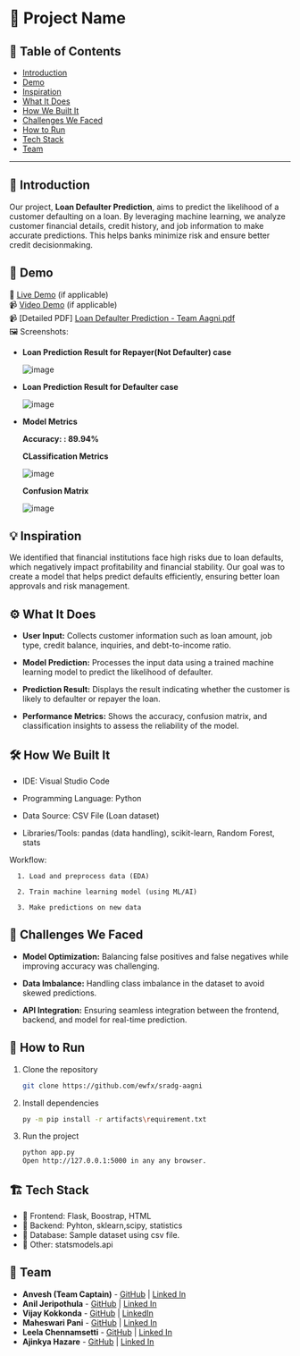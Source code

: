 # 🚀 Project Name

## 📌 Table of Contents
- [Introduction](#introduction)
- [Demo](#demo)
- [Inspiration](#inspiration)
- [What It Does](#what-it-does)
- [How We Built It](#how-we-built-it)
- [Challenges We Faced](#challenges-we-faced)
- [How to Run](#how-to-run)
- [Tech Stack](#tech-stack)
- [Team](#team)

---

## 🎯 Introduction
Our project, **Loan Defaulter Prediction**, aims to predict the
likelihood of a customer defaulting on a loan. By leveraging
machine learning, we analyze customer financial details, credit
history, and job information to make accurate predictions. This
helps banks minimize risk and ensure better credit decisionmaking.

## 🎥 Demo
🔗 [Live Demo](#) (if applicable)  
📹 [Video Demo](#) (if applicable)  
📹 [Detailed PDF] [Loan Defaulter Prediction - Team Aagni.pdf](https://github.com/user-attachments/files/19464491/Loan.Defaulter.Prediction.-.Team.Aagni.pdf)  
🖼️ Screenshots:
 - **Loan Prediction Result for Repayer(Not Defaulter) case**

   ![image](https://github.com/user-attachments/assets/e8c309a4-211f-4c3c-97e7-f2c90899da8e)
   
- **Loan Prediction Result for Defaulter case**

  ![image](https://github.com/user-attachments/assets/1d32efaf-c903-4e45-83a0-1828610c2179)

- **Model Metrics**
  
  **Accuracy: : 89.94%**
  
  **CLassification Metrics**
  
  ![image](https://github.com/user-attachments/assets/34d68f99-5591-49d1-a786-40dd2fb47d3c)

  **Confusion Matrix**

  ![image](https://github.com/user-attachments/assets/a710ad0b-8cd0-4e8b-8355-95961c8ee3bf)

## 💡 Inspiration
We identified that financial institutions face high risks
due to loan defaults, which negatively impact
profitability and financial stability. Our goal was to
create a model that helps predict defaults efficiently,
ensuring better loan approvals and risk management.

## ⚙️ What It Does
- **User Input:** Collects customer information such as loan amount, job type, credit balance, inquiries, and debt-to-income ratio.

- **Model Prediction:** Processes the input data using a trained machine learning model to predict the likelihood of defaulter.

- **Prediction Result:** Displays the result indicating whether the customer is likely to defaulter or repayer the loan.

- **Performance Metrics:** Shows the accuracy, confusion matrix, and classification insights to assess the reliability of the model.



## 🛠️ How We Built It

- IDE: Visual Studio Code

- Programming Language: Python

- Data Source: CSV File (Loan dataset)

- Libraries/Tools: pandas (data handling), scikit-learn, Random Forest, stats

Workflow:

      1. Load and preprocess data (EDA)
      
      2. Train machine learning model (using ML/AI)
      
      3. Make predictions on new data

## 🚧 Challenges We Faced
- **Model Optimization:** Balancing false positives and false negatives while improving accuracy was challenging.

- **Data Imbalance:** Handling class imbalance in the dataset to avoid skewed predictions.

- **API Integration:** Ensuring seamless integration between the frontend, backend, and model for real-time prediction.

## 🏃 How to Run
1. Clone the repository  
   ```sh
   git clone https://github.com/ewfx/sradg-aagni
   ```
2. Install dependencies  
   ```sh
   py -m pip install -r artifacts\requirement.txt
   ```
3. Run the project  
   ```sh
   python app.py
   Open http://127.0.0.1:5000 in any any browser.
   ```

## 🏗️ Tech Stack
- 🔹 Frontend: Flask, Boostrap, HTML
- 🔹 Backend: Pyhton, sklearn,scipy, statistics
- 🔹 Database: Sample dataset using csv file.
- 🔹 Other: statsmodels.api

## 👥 Team
- **Anvesh (Team Captain)** - [GitHub](https://github.com/anvis) | [Linked In](https://www.linkedin.com/in/anveshsalla/)
- **Anil Jeripothula** - [GitHub](https://github.com/jakanil999) | [Linked In](https://www.linkedin.com/in/anil-jeripothula-a970b5209/)
- **Vijay Kokkonda** - [GitHub](https://github.com/vijaykokkonda) | [LinkedIn](https://www.linkedin.com/in/vijay-kokkonada-4140594b/)
- **Maheswari Pani** - [GitHub](https://github.com/maheswaripani) | [Linked In](https://www.linkedin.com/in/maheswari-pani-358815133/)
- **Leela Chennamsetti** - [GitHub](https://github.com/LeelaKrishnaCh) | [Linked In](https://www.linkedin.com/in/leelakrishnachennamsetti/)
- **Ajinkya Hazare** - [GitHub](github.com/hazareajinkya) | [Linked In](https://www.linkedin.com/in/ajinkya-hazare-b59258170/)
